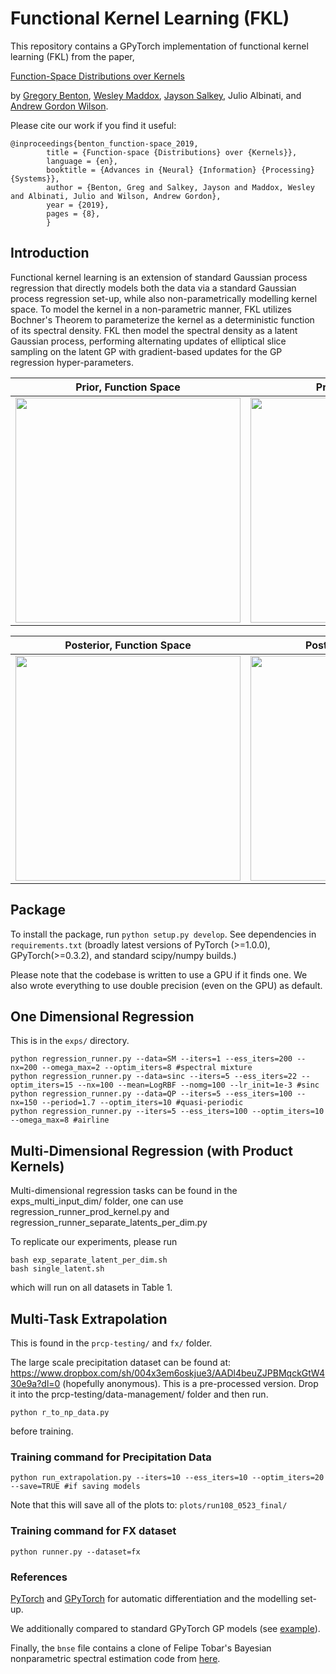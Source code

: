 # Functional Kernel Learning (FKL)

This repository contains a GPyTorch implementation of functional kernel learning (FKL) from the paper,

[Function-Space Distributions over Kernels](http://papers.nips.cc/paper/9634-function-space-distributions-over-kernels)

by [Gregory Benton](https://g-benton.github.io/), [Wesley Maddox](https://wjmaddox.github.io), [Jayson Salkey](https://cs.nyu.edu/~jps777/), Julio Albinati, and [Andrew Gordon Wilson](https://cims.nyu.edu/~andrewgw/).

Please cite our work if you find it useful:
```
@inproceedings{benton_function-space_2019,
        title = {Function-space {Distributions} over {Kernels}},
        language = {en},
        booktitle = {Advances in {Neural} {Information} {Processing} {Systems}},
        author = {Benton, Greg and Salkey, Jayson and Maddox, Wesley and Albinati, Julio and Wilson, Andrew Gordon},
        year = {2019},
        pages = {8},
        }
```

## Introduction

Functional kernel learning is an extension of standard Gaussian process regression that directly models both
the data via a standard Gaussian process regression set-up, while also non-parametrically modelling kernel space.
To model the kernel in a non-parametric manner, FKL utilizes Bochner's Theorem to parameterize the kernel as a
deterministic function of its spectral density. FKL then model the spectral density as a latent Gaussian process,
performing alternating updates of elliptical slice sampling on the latent GP with gradient-based updates for the
GP regression hyper-parameters.

|     Prior, Function Space |   Prior, Kernel Space  |
:-------------------------:|:-------------------------:
<img src="plots/prior-data.png" width="360"> | <img src="plots/prior-kern.png" width="360">

|     Posterior, Function Space |   Posterior, Kernel Space  |
:-------------------------:|:-------------------------:
<img src="plots/post-data.png" width="360"> | <img src="plots/post-kern.png" width="360">

## Package

To install the package, run `python setup.py develop`.
See dependencies in `requirements.txt` (broadly latest versions of PyTorch (>=1.0.0), GPyTorch(>=0.3.2), and standard scipy/numpy builds.)

Please note that the codebase is written to use a GPU if it finds one. We also wrote everything to use double precision (even on the GPU) as default.

## One Dimensional Regression

This is in the `exps/` directory.

```
python regression_runner.py --data=SM --iters=1 --ess_iters=200 --nx=200 --omega_max=2 --optim_iters=8 #spectral mixture
python regression_runner.py --data=sinc --iters=5 --ess_iters=22 --optim_iters=15 --nx=100 --mean=LogRBF --nomg=100 --lr_init=1e-3 #sinc
python regression_runner.py --data=QP --iters=5 --ess_iters=100 --nx=150 --period=1.7 --optim_iters=10 #quasi-periodic
python regression_runner.py --iters=5 --ess_iters=100 --optim_iters=10 --omega_max=8 #airline
```

## Multi-Dimensional Regression (with Product Kernels)

Multi-dimensional regression tasks can be found in the exps_multi_input_dim/ folder, one can use
regression_runner_prod_kernel.py and regression_runner_separate_latents_per_dim.py

To replicate our experiments, please run
```
bash exp_separate_latent_per_dim.sh
bash single_latent.sh
```
which will run on all datasets in Table 1.

## Multi-Task Extrapolation

This is found in the `prcp-testing/` and `fx/` folder.

The large scale precipitation dataset can be found at: https://www.dropbox.com/sh/004x3em6oskjue3/AADl4beuZJPBMqckGtW430e9a?dl=0 (hopefully anonymous).
This is a pre-processed version. Drop it into the prcp-testing/data-management/ folder and then run.

```
python r_to_np_data.py
```

before training.

### Training command for Precipitation Data

```
python run_extrapolation.py --iters=10 --ess_iters=10 --optim_iters=20 --save=TRUE #if saving models
```

Note that this will save all of the plots to: `plots/run108_0523_final/`

### Training command for FX dataset

```
python runner.py --dataset=fx
```

### References

[PyTorch](https://pytorch.org) and [GPyTorch](https://gpytorch.ai) for automatic differentiation and the modelling set-up.

We additionally compared to standard GPyTorch GP models (see [example](https://github.com/cornellius-gp/gpytorch/blob/master/examples/01_Simple_GP_Regression/Simple_GP_Regression.ipynb)).

Finally, the `bnse` file contains a clone of Felipe Tobar's Bayesian nonparametric spectral estimation code from [here](https://github.com/GAMES-UChile/BayesianSpectralEstimation).

